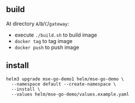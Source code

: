 ## build

At directory `A`/`B`/`C`/`gateway`:

* execute `./build.sh` to build image
* `docker tag` to tag image
* `docker push` to push image

## install

```shell
helm3 upgrade mse-go-demo1 helm/mse-go-demo \
  --namespace default --create-namespace \
  --install \
  --values helm/mse-go-demo/values.example.yaml
```
